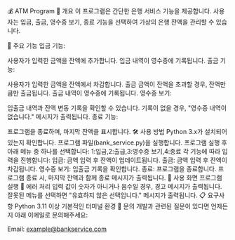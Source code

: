 💰 ATM Program
📜 개요
이 프로그램은 간단한 은행 서비스 기능을 제공합니다. 사용자는 입금, 출금, 영수증 보기, 종료 기능을 선택하여 가상의 은행 잔액을 관리할 수 있습니다.

📂 주요 기능
입금 기능:

사용자가 입력한 금액을 잔액에 추가합니다.
입금 내역이 영수증에 기록됩니다.
출금 기능:

사용자가 입력한 금액을 잔액에서 차감합니다.
출금 금액이 잔액을 초과할 경우, 잔액만큼만 출금됩니다.
출금 내역이 영수증에 기록됩니다.
영수증 보기:

입출금 내역과 잔액 변동 기록을 확인할 수 있습니다.
기록이 없을 경우, "영수증 내역이 없습니다." 메시지가 출력됩니다.
종료 기능:

프로그램을 종료하며, 마지막 잔액을 표시합니다.
🛠️ 사용 방법
Python 3.x가 설치되어 있는지 확인합니다.
프로그램 파일(bank_service.py)을 실행합니다.
프로그램 실행 후 아래 메뉴 중 하나를 선택합니다: 1:입금,2:출급,3:영수증 보기,4:종료
각 기능에 따라 입력을 진행합니다:
입금: 금액 입력 후 잔액이 업데이트됩니다.
출금: 금액 입력 후 잔액이 차감됩니다.
영수증 보기: 입출금 기록을 확인합니다.
종료: 프로그램을 종료합니다.
프로그램 종료 시, 마지막 잔액과 함께 종료 메시지가 출력됩니다.
🧩 사용 화면
프로그램 실행
🐛 에러 처리
입력 값이 숫자가 아니거나 음수일 경우, 경고 메시지가 출력됩니다.
잘못된 메뉴를 선택하면 "유효하지 않은 선택입니다." 메시지가 출력됩니다.
📋 요구사항
Python 3.11 이상
기본적인 터미널 환경
📧 문의
개발과 관련된 질문이 있다면 언제든지 아래 이메일로 문의해주세요:

Email: example@bankservice.com
